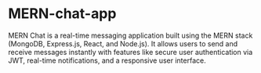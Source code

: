 # MERN-chat-app
MERN Chat is a real-time messaging application built using the MERN stack (MongoDB, Express.js, React, and Node.js). It allows users to send and receive messages instantly with features like secure user authentication via JWT, real-time notifications, and a responsive user interface. 
